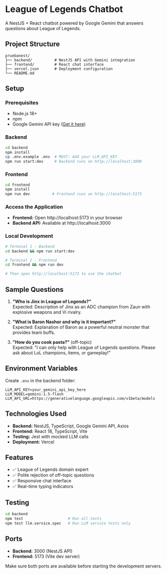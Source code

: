 # League of Legends Chatbot

A NestJS + React chatbot powered by Google Gemini that answers questions about League of Legends.

## Project Structure
```
pruebanest/
├── backend/          # NestJS API with Gemini integration
├── frontend/         # React chat interface
├── vercel.json       # Deployment configuration
└── README.md
```

## Setup

### Prerequisites
- Node.js 18+
- npm
- Google Gemini API key ([Get it here](https://aistudio.google.com/app/apikey))

### Backend
```bash
cd backend
npm install
cp .env.example .env  # MUST: Add your LLM_API_KEY
npm run start:dev     # Backend runs on http://localhost:3000
```

### Frontend
```bash
cd frontend
npm install
npm run dev          # Frontend runs on http://localhost:5173
```

### Access the Application
- **Frontend:** Open http://localhost:5173 in your browser
- **Backend API:** Available at http://localhost:3000

### Local Development
```bash
# Terminal 1 - Backend
cd backend && npm run start:dev

# Terminal 2 - Frontend  
cd frontend && npm run dev

# Then open http://localhost:5173 to use the chatbot
```

## Sample Questions

1. **"Who is Jinx in League of Legends?"**  
   Expected: Description of Jinx as an ADC champion from Zaun with explosive weapons and Vi rivalry.

2. **"What is Baron Nashor and why is it important?"**  
   Expected: Explanation of Baron as a powerful neutral monster that provides team buffs.

3. **"How do you cook pasta?"** (off-topic)  
   Expected: "I can only help with League of Legends questions. Please ask about LoL champions, items, or gameplay!"

## Environment Variables

Create `.env` in the backend folder:
```
LLM_API_KEY=your_gemini_api_key_here
LLM_MODEL=gemini-1.5-flash
LLM_API_URL=https://generativelanguage.googleapis.com/v1beta/models
```

## Technologies Used

- **Backend:** NestJS, TypeScript, Google Gemini API, Axios
- **Frontend:** React 18, TypeScript, Vite
- **Testing:** Jest with mocked LLM calls
- **Deployment:** Vercel

## Features

- ✅ League of Legends domain expert
- ✅ Polite rejection of off-topic questions
- ✅ Responsive chat interface
- ✅ Real-time typing indicators


## Testing

```bash
cd backend
npm test                    # Run all tests
npm test llm.service.spec   # Run LLM service tests only
```

## Ports

- **Backend:** 3000 (NestJS API)
- **Frontend:** 5173 (Vite dev server)

Make sure both ports are available before starting the development servers.